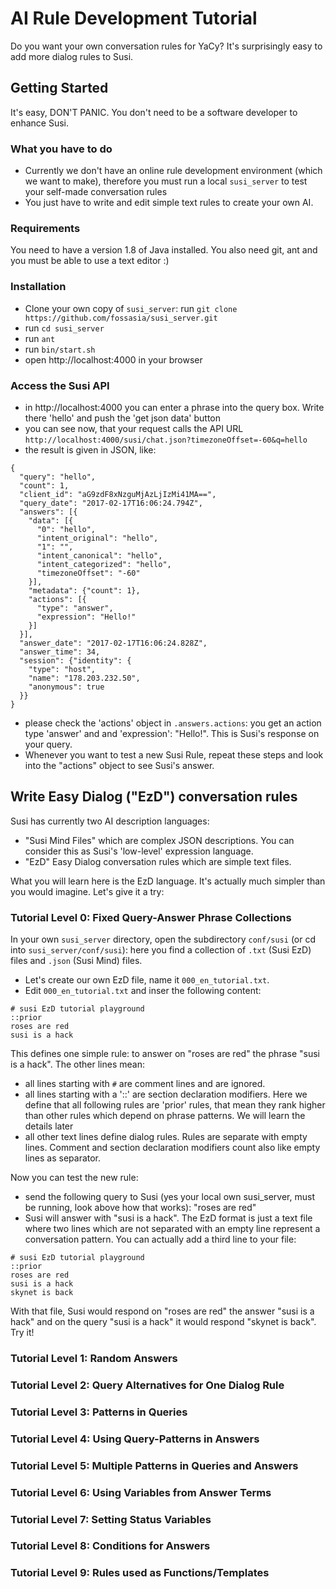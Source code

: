 # AI Rule Development Tutorial

Do you want your own conversation rules for YaCy? It's surprisingly easy to add more dialog rules to Susi.

## Getting Started

It's easy, DON'T PANIC. You don't need to be a software developer to enhance Susi.

### What you have to do
- Currently we don't have an online rule development environment (which we want to make),
therefore you must run a local `susi_server` to test your self-made conversation rules
- You just have to write and edit simple text rules to create your own AI.

### Requirements

You need to have a version 1.8 of Java installed. You also need git, ant and you must be able to use a text editor :)

### Installation

* Clone your own copy of `susi_server`: run `git clone https://github.com/fossasia/susi_server.git`
* run `cd susi_server`
* run `ant`
* run `bin/start.sh`
* open http://localhost:4000 in your browser

### Access the Susi API

* in http://localhost:4000 you can enter a phrase into the query box. Write there 'hello' and push the 'get json data' button
* you can see now, that your request calls the API URL `http://localhost:4000/susi/chat.json?timezoneOffset=-60&q=hello`
* the result is given in JSON, like:
```
{
  "query": "hello",
  "count": 1,
  "client_id": "aG9zdF8xNzguMjAzLjIzMi41MA==",
  "query_date": "2017-02-17T16:06:24.794Z",
  "answers": [{
    "data": [{
      "0": "hello",
      "intent_original": "hello",
      "1": "",
      "intent_canonical": "hello",
      "intent_categorized": "hello",
      "timezoneOffset": "-60"
    }],
    "metadata": {"count": 1},
    "actions": [{
      "type": "answer",
      "expression": "Hello!"
    }]
  }],
  "answer_date": "2017-02-17T16:06:24.828Z",
  "answer_time": 34,
  "session": {"identity": {
    "type": "host",
    "name": "178.203.232.50",
    "anonymous": true
  }}
}
```
* please check the 'actions' object in `.answers.actions`: you get an action type 'answer' and and 'expression': "Hello!".
This is Susi's response on your query.
* Whenever you want to test a new Susi Rule, repeat these steps and look into the "actions" object to see Susi's answer.

## Write Easy Dialog ("EzD") conversation rules

Susi has currently two AI description languages:
* "Susi Mind Files" which are complex JSON descriptions. You can consider this as
Susi's 'low-level' expression language.
* "EzD" Easy Dialog conversation rules which are simple text files.

What you will learn here is the EzD language. It's actually much simpler than you would imagine. Let's give it a try:

### Tutorial Level 0: Fixed Query-Answer Phrase Collections

In your own `susi_server` directory, open the subdirectory `conf/susi` (or cd into `susi_server/conf/susi`): here you
find a collection of `.txt` (Susi EzD) files and `.json` (Susi Mind) files.
* Let's create our own EzD file, name it `000_en_tutorial.txt`.
* Edit `000_en_tutorial.txt` and inser the following content:
```
# susi EzD tutorial playground
::prior
roses are red
susi is a hack
```
This defines one simple rule: to answer on "roses are red" the phrase "susi is a hack". The other lines mean:
* all lines starting with `#` are comment lines and are ignored.
* all lines starting with a '::' are section declaration modifiers. Here we define that all following rules are 'prior' rules, that mean they rank higher than other rules which depend on phrase patterns. We will learn the details later
* all other text lines define dialog rules. Rules are separate with empty lines. Comment and section declaration modifiers count also like empty lines as separator.

Now you can test the new rule:
* send the following query to Susi (yes your local own susi_server, must be running, look above how that works): "roses are red"
* Susi will answer with "susi is a hack".
The EzD format is just a text file where two lines which are not separated with an empty line represent a conversation pattern.
You can actually add a third line to your file:
```
# susi EzD tutorial playground
::prior
roses are red
susi is a hack
skynet is back
```
With that file, Susi would respond on "roses are red" the answer "susi is a hack" and on the query "susi is a hack" it would respond "skynet is back". Try it!

### Tutorial Level 1: Random Answers

### Tutorial Level 2: Query Alternatives for One Dialog Rule

### Tutorial Level 3: Patterns in Queries

### Tutorial Level 4: Using Query-Patterns in Answers

### Tutorial Level 5: Multiple Patterns in Queries and Answers

### Tutorial Level 6: Using Variables from Answer Terms

### Tutorial Level 7: Setting Status Variables

### Tutorial Level 8: Conditions for Answers

### Tutorial Level 9: Rules used as Functions/Templates
